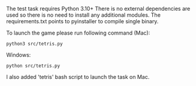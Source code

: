 The test task requires Python 3.10+
There is no external dependencies are used so there is no need to install any additional modules. The requirements.txt points to pyinstaller to compile single binary.

To launch the game please run following command (Mac):
```
python3 src/tetris.py
```
Windows:
```
python src/tetris.py
```
I also added 'tetris' bash script to launch the task on Mac.